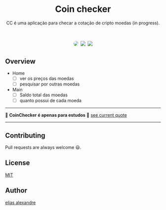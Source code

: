 <h1 align="center">
  Coin checker
</h1>

<div>
  <p align="center">CC é uma aplicação para checar a cotação de cripto moedas (in progress).<p/>
<div/>

<h1 align="center">
  <img style="border-radius: 18px;" src="https://img.shields.io/github/languages/top/eliasallex/coin-checker?style=for-the-badge" /> <space><space>
  <img src="https://img.shields.io/github/license/eliasallex/coin-checker?style=for-the-badge" />
  <a href="https://coinmarketcap.com/pt-br/"> <img src="https://img.shields.io/badge/coin-current%20quote-%23FAC611?style=for-the-badge" /></a>
</h1>

## Overview

- Home
  - [ ]  ver os preços das moedas
  - [ ]  pesquisar por outras moedas

- Main
  - [ ]  Saldo total das moedas
  - [ ]  quanto possui de cada moeda

---

🚧 **CoinChecker é apenas para estudos** 🚧
[see current quote](https://coinmarketcap.com/pt-br/)

---

## Contributing

Pull requests are always welcome 😃.

## License

[MIT](https://choosealicense.com/licenses/mit/)

## Author

[elias alexandre](https://github.com/eliasallex)

<!-- ?style=for-the-badge -->

